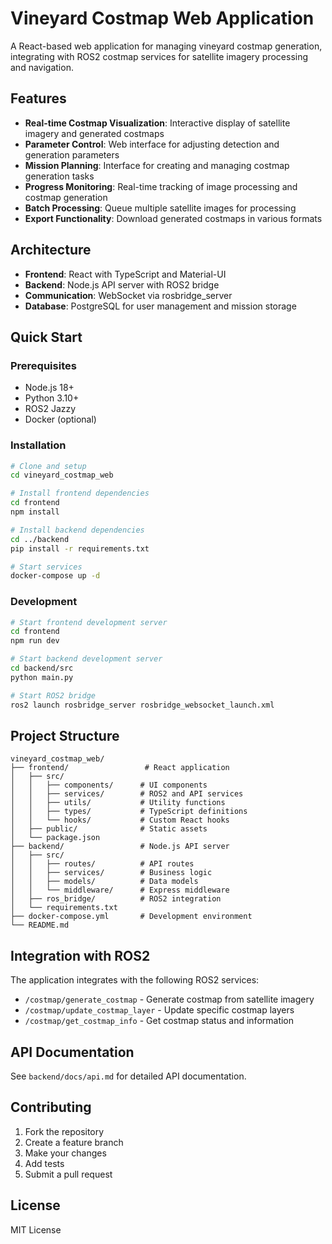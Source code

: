 # Vineyard Costmap Web Application

A React-based web application for managing vineyard costmap generation, integrating with ROS2 costmap services for satellite imagery processing and navigation.

## Features

- **Real-time Costmap Visualization**: Interactive display of satellite imagery and generated costmaps
- **Parameter Control**: Web interface for adjusting detection and generation parameters
- **Mission Planning**: Interface for creating and managing costmap generation tasks
- **Progress Monitoring**: Real-time tracking of image processing and costmap generation
- **Batch Processing**: Queue multiple satellite images for processing
- **Export Functionality**: Download generated costmaps in various formats

## Architecture

- **Frontend**: React with TypeScript and Material-UI
- **Backend**: Node.js API server with ROS2 bridge
- **Communication**: WebSocket via rosbridge_server
- **Database**: PostgreSQL for user management and mission storage

## Quick Start

### Prerequisites

- Node.js 18+
- Python 3.10+
- ROS2 Jazzy
- Docker (optional)

### Installation

```bash
# Clone and setup
cd vineyard_costmap_web

# Install frontend dependencies
cd frontend
npm install

# Install backend dependencies
cd ../backend
pip install -r requirements.txt

# Start services
docker-compose up -d
```

### Development

```bash
# Start frontend development server
cd frontend
npm run dev

# Start backend development server
cd backend/src
python main.py

# Start ROS2 bridge
ros2 launch rosbridge_server rosbridge_websocket_launch.xml
```

## Project Structure

```
vineyard_costmap_web/
├── frontend/                 # React application
│   ├── src/
│   │   ├── components/      # UI components
│   │   ├── services/        # ROS2 and API services
│   │   ├── utils/           # Utility functions
│   │   ├── types/           # TypeScript definitions
│   │   └── hooks/           # Custom React hooks
│   ├── public/              # Static assets
│   └── package.json
├── backend/                 # Node.js API server
│   ├── src/
│   │   ├── routes/          # API routes
│   │   ├── services/        # Business logic
│   │   ├── models/          # Data models
│   │   └── middleware/      # Express middleware
│   ├── ros_bridge/          # ROS2 integration
│   └── requirements.txt
├── docker-compose.yml       # Development environment
└── README.md
```

## Integration with ROS2

The application integrates with the following ROS2 services:

- `/costmap/generate_costmap` - Generate costmap from satellite imagery
- `/costmap/update_costmap_layer` - Update specific costmap layers
- `/costmap/get_costmap_info` - Get costmap status and information

## API Documentation

See `backend/docs/api.md` for detailed API documentation.

## Contributing

1. Fork the repository
2. Create a feature branch
3. Make your changes
4. Add tests
5. Submit a pull request

## License

MIT License
